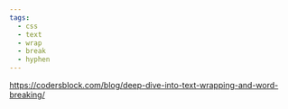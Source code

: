 ```yaml
---
tags:
  - css
  - text
  - wrap
  - break
  - hyphen
---
```


https://codersblock.com/blog/deep-dive-into-text-wrapping-and-word-breaking/


